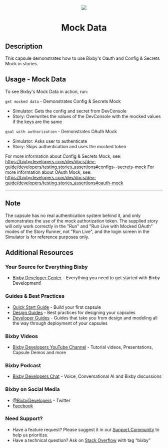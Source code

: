 <p align="Center">
  <img src="https://bixbydevelopers.com/dev/docs-assets/resources/dev-guide/bixby_logo_github-11221940070278028369.png">
  <br/>
  <h1 align="Center">Mock Data</h1>
</p>

## Description

This capsule demonstrates how to use Bixby's Oauth and Config & Secrets Mock in stories.

## Usage - Mock Data

To see Bixby's Mock Data in action, run:

`get mocked data` - Demonstrates Config & Secrets Mock

- Simulator: Gets the config and secret from DevConsole
- Story: Overwrites the values of the DevConsole with the mocked values if the keys are the same

`goal with authorization` - Demonstrates OAuth Mock

- Simulator: Asks user to authenticate
- Story: Skips authentication and uses the mocked token

For more information about Config & Secrets Mock, see: https://bixbydevelopers.com/dev/docs/dev-guide/developers/testing.stories_assertions#configs--secrets-mock
For more information about OAuth Mock, see: https://bixbydevelopers.com/dev/docs/dev-guide/developers/testing.stories_assertions#oauth-mock

---

## Note

The capsule has no real authentication system behind it, and only demonstrates the use of the mock authorization token. The supplied story will only work correctly in the "Run" and "Run Live with Mocked OAuth" modes of the Story Runner, not "Run Live", and the login screen in the Simulator is for reference purposes only.

## Additional Resources

### Your Source for Everything Bixby

* [Bixby Developer Center](http://bixbydevelopers.com) - Everything you need to get started with Bixby Development!

### Guides & Best Practices

* [Quick Start Guide](https://bixbydevelopers.com/dev/docs/get-started/quick-start) - Build your first capsule
* [Design Guides](https://bixbydevelopers.com/dev/docs/dev-guide/design-guides) - Best practices for designing your capsules
* [Developer Guides](https://bixbydevelopers.com/dev/docs/dev-guide/developers) - Guides that take you from design and modeling all the way through deployment of your capsules

### Bixby Videos

* [Bixby Developers YouTube Channel](https://www.youtube.com/c/bixbydevelopers) - Tutorial videos, Presentations, Capsule Demos and more

### Bixby Podcast

* [Bixby Developers Chat](https://open.spotify.com/show/3abrdQbOgpQBIbleWjTvci) - Voice, Conversational AI and Bixby discussions

### Bixby on Social Media

* [@BixbyDevelopers](https://twitter.com/bixbydevelopers) - Twitter
* [Facebook](https://facebook.com/BixbyDevelopers)

### Need Support?

* Have a feature request? Please suggest it in our [Support Community](https://support.bixbydevelopers.com/hc/en-us/community/topics/360000183273-Feature-Requests) to help us prioritize.
* Have a technical question? Ask on [Stack Overflow](https://stackoverflow.com/questions/tagged/bixby) with tag “bixby”

